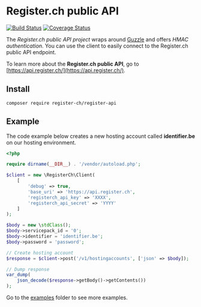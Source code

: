 # Register.ch public API

[![Build Status](https://travis-ci.org/register-ch/register-api.svg?branch=master)](https://travis-ci.org/register-ch/register-api)
[![Coverage Status](https://coveralls.io/repos/github/register-ch/register-api/badge.svg?branch=master)](https://coveralls.io/github/register-ch/register-api?branch=master)

The *Register.ch public API project* wraps around [Guzzle](http://docs.guzzlephp.org/en/latest/) and offers *HMAC authentication*. You can use the client to easily connect to the Register.ch public API endpoint.

To learn more about the **Register.ch public API**, go to [https://api.register.ch/](https://api.register.ch/).

## Install

```
composer require register-ch/register-api
```


## Example

The code example below creates a new hosting account called **identifier.be** on our hosting environment.

```php
<?php

require dirname(__DIR__) . '/vendor/autoload.php';

$client = new \RegisterCh\Client(
    [
        'debug' => true,
        'base_uri' => 'https://api.register.ch',
        'registerch_api_key' => 'XXXX',
        'registerch_api_secret' => 'YYYY'
    ]
);

$body = new \stdClass();
$body->servicepack_id = '0';
$body->identifier = 'identifier.be';
$body->password = 'password';

// Create hosting account
$response = $client->post('/v1/hostingaccounts', ['json' => $body]);

// Dump response
var_dump(
    json_decode($response->getBody()->getContents())
);
```

Go to the [examples](examples) folder to see more examples.